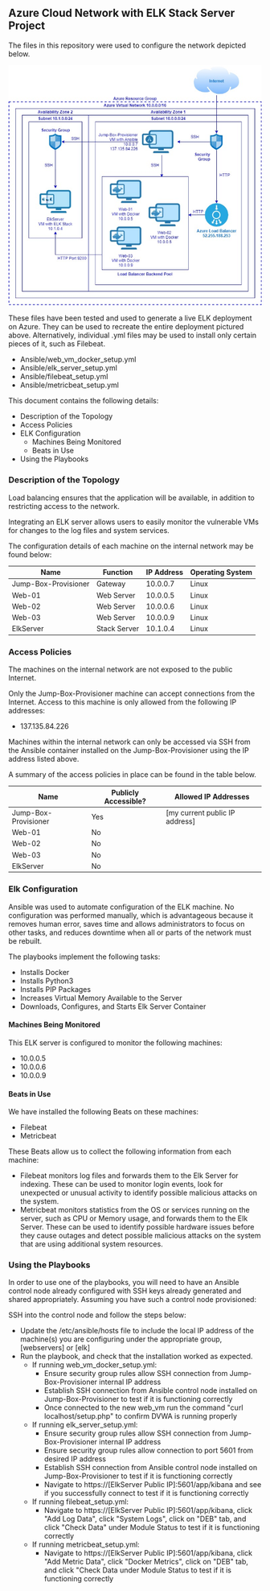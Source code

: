 ## Azure Cloud Network with ELK Stack Server Project

The files in this repository were used to configure the network depicted below.

![Network Diagram](https://github.com/mpicione/picione-portfolio/blob/main/Cyber%20Security%20Portfolio/Projects/Azure%20Cloud%20Network%20with%20ELK%20Stack%20Server/Diagram/Network_Diagram.jpg) 

These files have been tested and used to generate a live ELK deployment on Azure. They can be used to recreate the entire deployment pictured above. Alternatively, individual .yml files may be used to install only certain pieces of it, such as Filebeat.
* Ansible/web_vm_docker_setup.yml
* Ansible/elk_server_setup.yml
* Ansible/filebeat_setup.yml
* Ansible/metricbeat_setup.yml

This document contains the following details:
* Description of the Topology
* Access Policies
* ELK Configuration 
  * Machines Being Monitored
  * Beats in Use
* Using the Playbooks

### Description of the Topology

Load balancing ensures that the application will be available, in addition to restricting access to the network.

Integrating an ELK server allows users to easily monitor the vulnerable VMs for changes to the log files and system services.

The configuration details of each machine on the internal network may be found below:

| Name                 | Function       | IP Address | Operating System |
|----------------------|----------------|------------|------------------|
| Jump-Box-Provisioner | Gateway        | 10.0.0.7   | Linux            |
| Web-01               | Web Server     | 10.0.0.5   | Linux            |
| Web-02               | Web Server     | 10.0.0.6   | Linux            |
| Web-03               | Web Server     | 10.0.0.9   | Linux            |
| ElkServer            | Stack Server   | 10.1.0.4   | Linux            |

### Access Policies

The machines on the internal network are not exposed to the public Internet.

Only the Jump-Box-Provisioner machine can accept connections from the Internet. Access to this machine is only allowed from the following IP addresses:
* 137.135.84.226

Machines within the internal network can only be accessed via SSH from the Ansible container installed on the Jump-Box-Provisioner using the IP address listed above.

A summary of the access policies in place can be found in the table below.

| Name                 | Publicly Accessible? | Allowed IP Addresses           |
|----------------------|----------------------|--------------------------------|
| Jump-Box-Provisioner | Yes                  | [my current public IP address] |
| Web-01               | No                   |                                |
| Web-02               | No                   |                                |
| Web-03               | No                   |                                |
| ElkServer            | No                   |                                |	
		
### Elk Configuration

Ansible was used to automate configuration of the ELK machine. No configuration was performed manually, which is advantageous because it removes human error, saves time and allows administrators to focus on other tasks, and reduces downtime when all or parts of the network must be rebuilt.

The playbooks implement the following tasks:
* Installs Docker
* Installs Python3
* Installs PIP Packages
* Increases Virtual Memory Available to the Server
* Downloads, Configures, and Starts Elk Server Container

#### Machines Being Monitored

This ELK server is configured to monitor the following machines:
* 10.0.0.5
* 10.0.0.6
* 10.0.0.9

#### Beats in Use

We have installed the following Beats on these machines:
* Filebeat
* Metricbeat

These Beats allow us to collect the following information from each machine:
* Filebeat monitors log files and forwards them to the Elk Server for indexing. These can be used to monitor login events, look for unexpected or unusual activity to identify possible malicious attacks on the system.
* Metricbeat monitors statistics from the OS or services running on the server, such as CPU or Memory usage, and forwards them to the Elk Server. These can be used to identify possible hardware issues before they cause outages and detect possible malicious attacks on the system that are using additional system resources.

### Using the Playbooks

In order to use one of the playbooks, you will need to have an Ansible control node already configured with SSH keys already generated and shared appropriately. Assuming you have such a control node provisioned:

SSH into the control node and follow the steps below:
* Update the /etc/ansible/hosts file to include the local IP address of the machine(s) you are configuring under the appropriate group, [webservers] or [elk]
* Run the playbook, and check that the installation worked as expected.
  * If running web_vm_docker_setup.yml:
	  * Ensure security group rules allow SSH connection from Jump-Box-Provisioner internal IP address
	  * Establish SSH connection from Ansible control node installed on Jump-Box-Provisioner to test if it is functioning correctly
	  * Once connected to the new web_vm run the command "curl localhost/setup.php" to confirm DVWA is running properly
  * If running elk_server_setup.yml:
	  * Ensure security group rules allow SSH connection from Jump-Box-Provisioner internal IP address
	  * Ensure security group rules allow connection to port 5601 from desired IP address
	  * Establish SSH connection from Ansible control node installed on Jump-Box-Provisioner to test if it is functioning correctly
	  * Navigate to https://[ElkServer Public IP]:5601/app/kibana and see if you successfully connect to test if it is functioning correctly
  * If running filebeat_setup.yml:
	  * Navigate to https://[ElkServer Public IP]:5601/app/kibana, click "Add Log Data", click "System Logs", click on "DEB" tab, and click "Check Data" under Module Status to test if it is functioning correctly
  * If running metricbeat_setup.yml:
	  * Navigate to https://[ElkServer Public IP]:5601/app/kibana, click "Add Metric Data", click "Docker Metrics", click on "DEB" tab, and click "Check Data under Module Status to test if it is functioning correctly